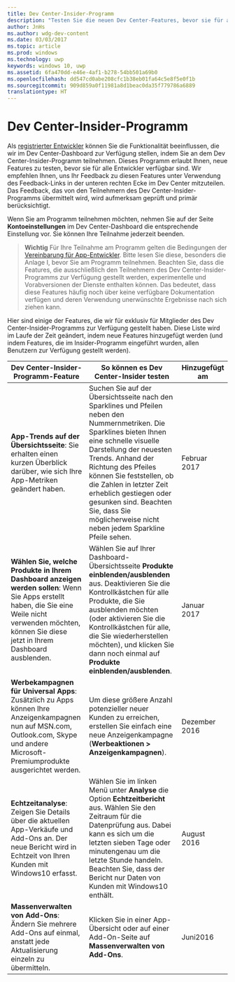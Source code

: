 ```yaml
---
title: Dev Center-Insider-Programm
description: "Testen Sie die neuen Dev Center-Features, bevor sie für alle Entwickler verfügbar sind, und teilen Sie uns Ihre Meinung mit."
author: JnHs
ms.author: wdg-dev-content
ms.date: 03/03/2017
ms.topic: article
ms.prod: windows
ms.technology: uwp
keywords: windows 10, uwp
ms.assetid: 6fa470dd-e46e-4af1-b278-54bb501a69b0
ms.openlocfilehash: dd547cd0abe208cfc1b38eb01fa64c5e8f5e0f1b
ms.sourcegitcommit: 909d859a0f11981a8d1beac0da35f779786a6889
translationtype: HT
---
```

# <a name="dev-center-insider-program"></a>Dev Center-Insider-Programm

Als [registrierter Entwickler](http://go.microsoft.com/fwlink/?LinkID=615100) können Sie die Funktionalität beeinflussen, die wir im Dev Center-Dashboard zur Verfügung stellen, indem Sie an dem Dev Center-Insider-Programm teilnehmen. Dieses Programm erlaubt Ihnen, neue Features zu testen, bevor sie für alle Entwickler verfügbar sind. Wir empfehlen Ihnen, uns Ihr Feedback zu diesen Features unter Verwendung des Feedback-Links in der unteren rechten Ecke im Dev Center mitzuteilen. Das Feedback, das von den Teilnehmern des Dev Center-Insider-Programms übermittelt wird, wird aufmerksam geprüft und primär berücksichtigt.

Wenn Sie am Programm teilnehmen möchten, nehmen Sie auf der Seite **Kontoeinstellungen** im Dev Center-Dashboard die entsprechende Einstellung vor. Sie können Ihre Teilnahme jederzeit beenden.

> **Wichtig** Für Ihre Teilnahme am Programm gelten die Bedingungen der [Vereinbarung für App-Entwickler](https://msdn.microsoft.com/windows/apps/hh694058.aspx). Bitte lesen Sie diese, besonders die Anlage I, bevor Sie am Programm teilnehmen. Beachten Sie, dass die Features, die ausschließlich den Teilnehmern des Dev Center-Insider-Programms zur Verfügung gestellt werden, experimentelle und Vorabversionen der Dienste enthalten können. Das bedeutet, dass diese Features häufig noch über keine verfügbare Dokumentation verfügen und deren Verwendung unerwünschte Ergebnisse nach sich ziehen kann. 

Hier sind einige der Features, die wir für exklusiv für Mitglieder des Dev Center-Insider-Programms zur Verfügung gestellt haben. Diese Liste wird im Laufe der Zeit geändert, indem neue Features hinzugefügt werden (und indem Features, die im Insider-Programm eingeführt wurden, allen Benutzern zur Verfügung gestellt werden).

| Dev Center-Insider-Programm-Feature   | So können es Dev Center-Insider testen | Hinzugefügt am |
|--------------------------------------|------------------------------------|------------|
|**App-Trends auf der Übersichtsseite**: Sie erhalten einen kurzen Überblick darüber, wie sich Ihre App-Metriken geändert haben. | Suchen Sie auf der Übersichtsseite nach den Sparklines und Pfeilen neben den Nummernmetriken. Die Sparklines bieten Ihnen eine schnelle visuelle Darstellung der neuesten Trends. Anhand der Richtung des Pfeiles können Sie feststellen, ob die Zahlen in letzter Zeit erheblich gestiegen oder gesunken sind. Beachten Sie, dass Sie möglicherweise nicht neben jedem Sparkline Pfeile sehen. |Februar 2017|
|**Wählen Sie, welche Produkte in Ihrem Dashboard anzeigen werden sollen**: Wenn Sie Apps erstellt haben, die Sie eine Weile nicht verwenden möchten, können Sie diese jetzt in Ihrem Dashboard ausblenden. | Wählen Sie auf Ihrer Dashboard-Übersichtsseite **Produkte einblenden/ausblenden** aus. Deaktivieren Sie die Kontrollkästchen für alle Produkte, die Sie ausblenden möchten (oder aktivieren Sie die Kontrollkästchen für alle, die Sie wiederherstellen möchten), und klicken Sie dann noch einmal auf **Produkte einblenden/ausblenden**. |Januar 2017| 
|**Werbekampagnen für Universal Apps**: Zusätzlich zu Apps können Ihre Anzeigenkampagnen nun auf MSN.com, Outlook.com, Skype und andere Microsoft-Premiumprodukte ausgerichtet werden. | Um diese größere Anzahl potenzieller neuer Kunden zu erreichen, erstellen Sie einfach eine neue Anzeigenkampagne (**Werbeaktionen > Anzeigenkampagnen**). |Dezember 2016|
|**Echtzeitanalyse**: Zeigen Sie Details über die aktuellen App-Verkäufe und Add-Ons an. Der neue Bericht wird in Echtzeit von Ihren Kunden mit Windows10 erfasst. | Wählen Sie im linken Menü unter **Analyse** die Option **Echtzeitbericht** aus. Wählen Sie den Zeitraum für die Datenprüfung aus. Dabei kann es sich um die letzten sieben Tage oder minutengenau um die letzte Stunde handeln. Beachten Sie, dass der Bericht nur Daten von Kunden mit Windows10 enthält.  |August 2016|
|**Massenverwalten von Add-Ons**: Ändern Sie mehrere Add-Ons auf einmal, anstatt jede Aktualisierung einzeln zu übermitteln. | Klicken Sie in einer App-Übersicht oder auf einer Add-On-Seite auf **Massenverwalten von Add-Ons**. |Juni2016|




